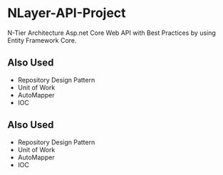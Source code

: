 # NLayer-API-Project

N-Tier Architecture Asp.net Core Web API with Best Practices by using Entity Framework Core.

<h2> Also Used </h2>
  <ul>
  <li> Repository Design Pattern </li>
  <li> Unit of Work</li>
  <li> AutoMapper</li>
  <li>IOC</li>
  </ul>



<h2> Also Used </h2>
  <ul>
  <li> Repository Design Pattern </li>
  <li> Unit of Work</li>
  <li> AutoMapper</li>
  <li>IOC</li>
  </ul>

